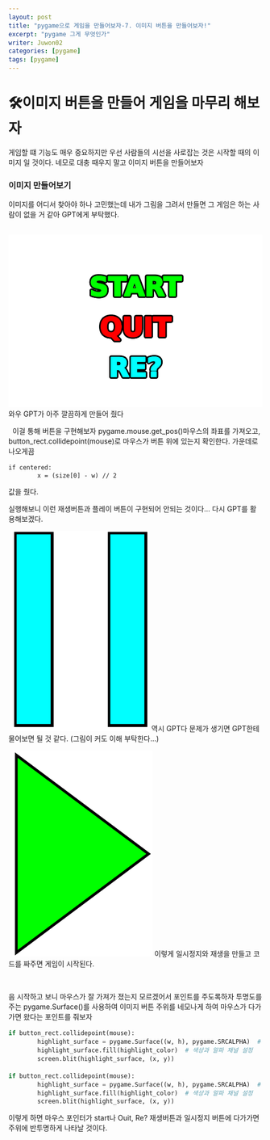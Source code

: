 ```yaml
---
layout: post
title: "pygame으로 게임을 만들어보자-7. 이미지 버튼을 만들어보자!"
excerpt: "pygame 그게 무엇인가"
writer: Juwon02
categories: [pygame]
tags: [pygame]
---
```


# 🛠️이미지 버튼을 만들어 게임을 마무리 해보자
게임할 떄 기능도 매우 중요하지만 우선 사람들의 시선을 사로잡는 것은 시작할 때의 이미지 일 것이다. 네모로 대충 때우지 말고 이미지 버튼을 만들어보자

### 이미지 만들어보기
이미지를 어디서 찾아야 하나 고민했는데 내가 그림을 그려서 만들면 그 게임은 하는 사람이 없을 거 같아 GPT에게 부탁했다.

&nbsp;
![GPT](/assets/img/GPT.png)
와우 GPT가 아주 깔끔하게 만들어 줬다

&nbsp;
이걸 통해 버튼을 구현해보자 pygame.mouse.get_pos()마우스의 좌표를 가져오고, button_rect.collidepoint(mouse)로 마우스가 버튼 위에 있는지 확인한다.
가운데로 나오게끔 
```
if centered:
        x = (size[0] - w) // 2 
```
값을 줬다.

실행해보니 이런 재생버튼과 플레이 버튼이 구현되어 안되는 것이다... 다시 GPT를 활용해보겠다.

&nbsp;
![pause](/assets/img/pause.png)
역시 GPT다 문제가 생기면 GPT한테 물어보면 될 것 같다. (그림이 커도 이해 부탁한다...)

&nbsp;
![play](/assets/img/play.png)
이렇게 일시정지와 재생을 만들고 코드를 짜주면 게임이 시작된다.

&nbsp;

음 시작하고 보니 마우스가 잘 가져가 졌는지 모르겠어서 포인트를 주도록하자
투명도를 주는 pygame.Surface()를 사용하여 이미지 버튼 주위를 네모나게 하여 마우스가 다가가면 왔다는 포인트를 줘보자

```python
if button_rect.collidepoint(mouse):
        highlight_surface = pygame.Surface((w, h), pygame.SRCALPHA)  # 투명도를 지원하는 Surface 생성
        highlight_surface.fill(highlight_color)  # 색상과 알파 채널 설정
        screen.blit(highlight_surface, (x, y))

if button_rect.collidepoint(mouse):
        highlight_surface = pygame.Surface((w, h), pygame.SRCALPHA)  # 투명도를 지원하는 Surface 생성
        highlight_surface.fill(highlight_color)  # 색상과 알파 채널 설정
        screen.blit(highlight_surface, (x, y))
```
이렇게 하면 마우스 포인터가 start나 Ouit, Re? 재생버튼과 일시정지 버튼에 다가가면 주위에 반투명하게 나타날 것이다.